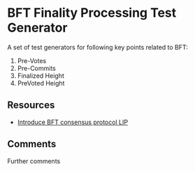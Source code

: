 # BFT Finality Processing Test Generator

A set of test generators for following key points related to BFT:

1. Pre-Votes
2. Pre-Commits
3. Finalized Height
4. PreVoted Height

## Resources

- [Introduce BFT consensus protocol LIP](https://github.com/Klayrhq/lips/blob/master/proposals/lip-0014.md)

## Comments

Further comments
